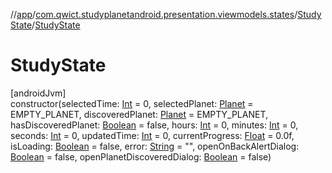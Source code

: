 //[app](../../../index.md)/[com.qwict.studyplanetandroid.presentation.viewmodels.states](../index.md)/[StudyState](index.md)/[StudyState](-study-state.md)

# StudyState

[androidJvm]\
constructor(selectedTime: [Int](https://kotlinlang.org/api/latest/jvm/stdlib/kotlin/-int/index.html) = 0, selectedPlanet: [Planet](../../com.qwict.studyplanetandroid.domain.model/-planet/index.md) = EMPTY_PLANET, discoveredPlanet: [Planet](../../com.qwict.studyplanetandroid.domain.model/-planet/index.md) = EMPTY_PLANET, hasDiscoveredPlanet: [Boolean](https://kotlinlang.org/api/latest/jvm/stdlib/kotlin/-boolean/index.html) = false, hours: [Int](https://kotlinlang.org/api/latest/jvm/stdlib/kotlin/-int/index.html) = 0, minutes: [Int](https://kotlinlang.org/api/latest/jvm/stdlib/kotlin/-int/index.html) = 0, seconds: [Int](https://kotlinlang.org/api/latest/jvm/stdlib/kotlin/-int/index.html) = 0, updatedTime: [Int](https://kotlinlang.org/api/latest/jvm/stdlib/kotlin/-int/index.html) = 0, currentProgress: [Float](https://kotlinlang.org/api/latest/jvm/stdlib/kotlin/-float/index.html) = 0.0f, isLoading: [Boolean](https://kotlinlang.org/api/latest/jvm/stdlib/kotlin/-boolean/index.html) = false, error: [String](https://kotlinlang.org/api/latest/jvm/stdlib/kotlin/-string/index.html) = &quot;&quot;, openOnBackAlertDialog: [Boolean](https://kotlinlang.org/api/latest/jvm/stdlib/kotlin/-boolean/index.html) = false, openPlanetDiscoveredDialog: [Boolean](https://kotlinlang.org/api/latest/jvm/stdlib/kotlin/-boolean/index.html) = false)
